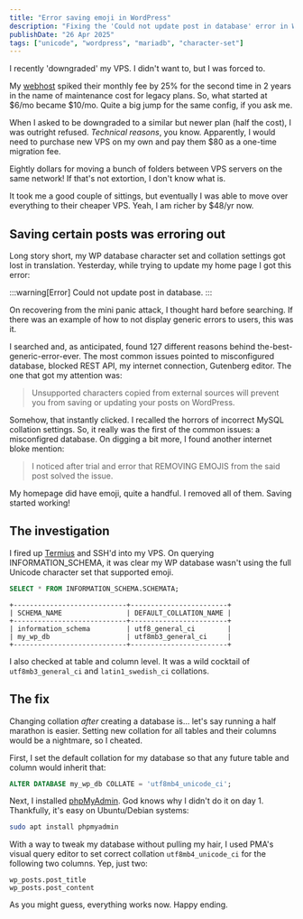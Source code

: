 ```yaml
---
title: "Error saving emoji in WordPress"
description: "Fixing the 'Could not update post in database' error in WordPress"
publishDate: "26 Apr 2025"
tags: ["unicode", "wordpress", "mariadb", "character-set"]
---
```


I recently 'downgraded' my VPS. I didn't want to, but I was forced to.

My [webhost](https://contabo.com/en/) spiked their monthly fee by 25% for the second time in 2 years in the name of maintenance cost for legacy plans. So, what started at $6/mo became $10/mo. Quite a big jump for the same config, if you ask me.

When I asked to be downgraded to a similar but newer plan (half the cost), I was outright refused. *Technical reasons*, you know. Apparently, I would need to purchase new VPS on my own and pay them $80 as a one-time migration fee.

Eightly dollars for moving a bunch of folders between VPS servers on the same network! If that's not extortion, I don't know what is.

It took me a good couple of sittings, but eventually I was able to move over everything to their cheaper VPS. Yeah, I am richer by $48/yr now.

## Saving certain posts was erroring out

Long story short, my WP database character set and collation settings got lost in translation. Yesterday, while trying to update my home page I got this error:

:::warning[Error]
Could not update post in database.
:::

On recovering from the mini panic attack, I thought hard before searching. If there was an example of how to not display generic errors to users, this was it.

I searched and, as anticipated, found 127 different reasons behind the-best-generic-error-ever. The most common issues pointed to misconfigured database, blocked REST API, my internet connection, Gutenberg editor. The one that got my attention was:

> Unsupported characters copied from external sources will prevent you from saving or updating your posts on WordPress.

Somehow, that instantly clicked. I recalled the horrors of incorrect MySQL collation settings. So, it really was the first of the common issues: a misconfigred database. On digging a bit more, I found another internet bloke mention:

> I noticed after trial and error that REMOVING EMOJIS from the said post solved the issue.

My homepage did have emoji, quite a handful. I removed all of them. Saving started working!

## The investigation

I fired up [Termius](https://termius.com/) and SSH'd into my VPS. On querying INFORMATION_SCHEMA, it was clear my WP database wasn't using the full Unicode character set that supported emoji.

```sql
SELECT * FROM INFORMATION_SCHEMA.SCHEMATA;
```

```
+----------------------------+------------------------+
| SCHEMA_NAME                | DEFAULT_COLLATION_NAME |
+----------------------------+------------------------+
| information_schema         | utf8_general_ci        |
| my_wp_db                   | utf8mb3_general_ci     |
+----------------------------+------------------------+
```

I also checked at table and column level. It was a wild cocktail of `utf8mb3_general_ci` and `latin1_swedish_ci` collations.

## The fix

Changing collation *after* creating a database is... let's say running a half marathon is easier. Setting new collation for all tables and their columns would be a nightmare, so I cheated.

First, I set the default collation for my database so that any future table and column would inherit that:

```sql
ALTER DATABASE my_wp_db COLLATE = 'utf8mb4_unicode_ci';
```

Next, I installed [phpMyAdmin](https://www.phpmyadmin.net/). God knows why I didn't do it on day 1. Thankfully, it's easy on Ubuntu/Debian systems:

```bash
sudo apt install phpmyadmin
```

With a way to tweak my database without pulling my hair, I used PMA's visual query editor to set correct collation `utf8mb4_unicode_ci` for the following two columns. Yep, just two:

```
wp_posts.post_title
wp_posts.post_content
```

As you might guess, everything works now. Happy ending.